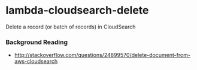 # lambda-cloudsearch-delete

Delete a record (or batch of records) in CloudSearch

### Background Reading

+ http://stackoverflow.com/questions/24899570/delete-document-from-aws-cloudsearch

